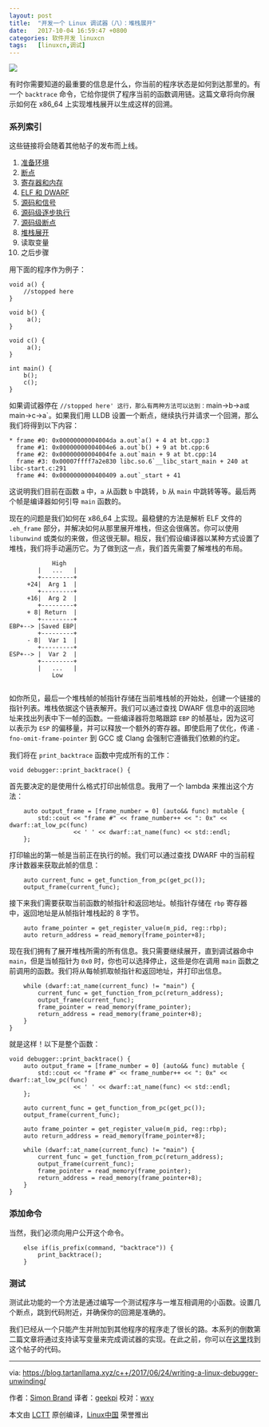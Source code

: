 ```yaml
---
layout: post
title:	"开发一个 Linux 调试器（八）：堆栈展开"
date:	2017-10-04 16:59:47 +0800 
categories:	软件开发 linuxcn 
tags:	[linuxcn,调试]
---
```



![](/Asserts/Images//attachment/album/201710/04/165839gmb9iqdiee2bh3m5.jpg)


有时你需要知道的最重要的信息是什么，你当前的程序状态是如何到达那里的。有一个 `backtrace` 命令，它给你提供了程序当前的函数调用链。这篇文章将向你展示如何在 x86\_64 上实现堆栈展开以生成这样的回溯。


### 系列索引


这些链接将会随着其他帖子的发布而上线。


1. [准备环境](/article-8626-1.html)
2. [断点](/article-8645-1.html)
3. [寄存器和内存](/article-8663-1.html)
4. [ELF 和 DWARF](/article-8719-1.html)
5. [源码和信号](/article-8812-1.html)
6. [源码级逐步执行](/article-8813-1.html)
7. [源码级断点](/article-8890-1.html)
8. [堆栈展开](https://blog.tartanllama.xyz/c++/2017/06/24/writing-a-linux-debugger-unwinding/)
9. 读取变量
10. 之后步骤


用下面的程序作为例子：



```
void a() {
    //stopped here
}

void b() {
     a();
}

void c() {
     a();
}

int main() {
    b();
    c();
}

```

如果调试器停在 `//stopped here' 这行，那么有两种方法可以达到：`main->b->a`或`main->c->a`。如果我们用 LLDB 设置一个断点，继续执行并请求一个回溯，那么我们将得到以下内容：



```
* frame #0: 0x00000000004004da a.out`a() + 4 at bt.cpp:3
  frame #1: 0x00000000004004e6 a.out`b() + 9 at bt.cpp:6
  frame #2: 0x00000000004004fe a.out`main + 9 at bt.cpp:14
  frame #3: 0x00007ffff7a2e830 libc.so.6`__libc_start_main + 240 at libc-start.c:291
  frame #4: 0x0000000000400409 a.out`_start + 41

```

这说明我们目前在函数 `a` 中，`a` 从函数 `b` 中跳转，`b` 从 `main` 中跳转等等。最后两个帧是编译器如何引导 `main` 函数的。


现在的问题是我们如何在 x86\_64 上实现。最稳健的方法是解析 ELF 文件的 `.eh_frame` 部分，并解决如何从那里展开堆栈，但这会很痛苦。你可以使用 `libunwind` 或类似的来做，但这很无聊。相反，我们假设编译器以某种方式设置了堆栈，我们将手动遍历它。为了做到这一点，我们首先需要了解堆栈的布局。



```
            High
        |   ...   |
        +---------+
     +24|  Arg 1  |
        +---------+
     +16|  Arg 2  |
        +---------+
     + 8| Return  |
        +---------+
EBP+--> |Saved EBP|
        +---------+
     - 8|  Var 1  |
        +---------+
ESP+--> |  Var 2  |
        +---------+
        |   ...   |
            Low


```

如你所见，最后一个堆栈帧的帧指针存储在当前堆栈帧的开始处，创建一个链接的指针列表。堆栈依据这个链表解开。我们可以通过查找 DWARF 信息中的返回地址来找出列表中下一帧的函数。一些编译器将忽略跟踪 `EBP` 的帧基址，因为这可以表示为 `ESP` 的偏移量，并可以释放一个额外的寄存器。即使启用了优化，传递 `-fno-omit-frame-pointer` 到 GCC 或 Clang 会强制它遵循我们依赖的约定。


我们将在 `print_backtrace` 函数中完成所有的工作：



```
void debugger::print_backtrace() {

```

首先要决定的是使用什么格式打印出帧信息。我用了一个 lambda 来推出这个方法：



```
    auto output_frame = [frame_number = 0] (auto&& func) mutable {
        std::cout << "frame #" << frame_number++ << ": 0x" << dwarf::at_low_pc(func)
                  << ' ' << dwarf::at_name(func) << std::endl;
    };

```

打印输出的第一帧是当前正在执行的帧。我们可以通过查找 DWARF 中的当前程序计数器来获取此帧的信息：



```
    auto current_func = get_function_from_pc(get_pc());
    output_frame(current_func);

```

接下来我们需要获取当前函数的帧指针和返回地址。帧指针存储在 `rbp` 寄存器中，返回地址是从帧指针堆栈起的 8 字节。



```
    auto frame_pointer = get_register_value(m_pid, reg::rbp);
    auto return_address = read_memory(frame_pointer+8);

```

现在我们拥有了展开堆栈所需的所有信息。我只需要继续展开，直到调试器命中 `main`，但是当帧指针为 `0x0` 时，你也可以选择停止，这些是你在调用 `main` 函数之前调用的函数。我们将从每帧抓取帧指针和返回地址，并打印出信息。



```
    while (dwarf::at_name(current_func) != "main") {
        current_func = get_function_from_pc(return_address);
        output_frame(current_func);
        frame_pointer = read_memory(frame_pointer);
        return_address = read_memory(frame_pointer+8);
    }
}

```

就是这样！以下是整个函数：



```
void debugger::print_backtrace() {
    auto output_frame = [frame_number = 0] (auto&& func) mutable {
        std::cout << "frame #" << frame_number++ << ": 0x" << dwarf::at_low_pc(func)
                  << ' ' << dwarf::at_name(func) << std::endl;
    };

    auto current_func = get_function_from_pc(get_pc());
    output_frame(current_func);

    auto frame_pointer = get_register_value(m_pid, reg::rbp);
    auto return_address = read_memory(frame_pointer+8);

    while (dwarf::at_name(current_func) != "main") {
        current_func = get_function_from_pc(return_address);
        output_frame(current_func);
        frame_pointer = read_memory(frame_pointer);
        return_address = read_memory(frame_pointer+8);
    }
}

```

### 添加命令


当然，我们必须向用户公开这个命令。



```
    else if(is_prefix(command, "backtrace")) {
        print_backtrace();
    }

```

### 测试


测试此功能的一个方法是通过编写一个测试程序与一堆互相调用的小函数。设置几个断点，跳到代码附近，并确保你的回溯是准确的。


我们已经从一个只能产生并附加到其他程序的程序走了很长的路。本系列的倒数第二篇文章将通过支持读写变量来完成调试器的实现。在此之前，你可以在[这里](https://github.com/TartanLlama/minidbg/tree/tut_unwind)找到这个帖子的代码。




---


via: <https://blog.tartanllama.xyz/c++/2017/06/24/writing-a-linux-debugger-unwinding/>


作者：[Simon Brand](https://twitter.com/TartanLlama) 译者：[geekpi](https://github.com/geekpi) 校对：[wxy](https://github.com/wxy)


本文由 [LCTT](https://github.com/LCTT/TranslateProject) 原创编译，[Linux中国](https://linux.cn/) 荣誉推出
